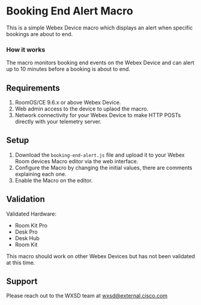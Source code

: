 # Booking End Alert Macro

This is a simple Webex Device macro which displays an alert when specific bookings are about to end.

### How it works

The macro monitors booking end events on the Webex Device and can alert up to 10 minutes before a booking is about to end.

## Requirements

1. RoomOS/CE 9.6.x or above Webex Device.
2. Web admin access to the device to uplaod the macro.
3. Network connectivity for your Webex Device to make HTTP POSTs directly with your telemetry server.

## Setup

1. Download the ``booking-end-alert.js`` file and upload it to your Webex Room devices Macro editor via the web interface.
2. Configure the Macro by changing the initial values, there are comments explaining each one.
3. Enable the Macro on the editor.

## Validation

Validated Hardware:

* Room Kit Pro
* Desk Pro
* Desk Hub
* Room Kit

This macro should work on other Webex Devices but has not been validated at this time.

## Support

Please reach out to the WXSD team at [wxsd@external.cisco.com](mailto:wxsd@external.cisco.com?subject=booking-end-alert-macro)
